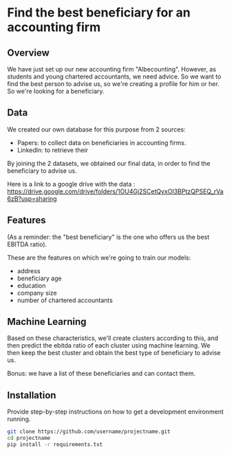 # Find the best beneficiary for an accounting firm

## Overview
We have just set up our new accounting firm "Albecounting".
However, as students and young chartered accountants, we need advice.
So we want to find the best person to advise us, so we're creating a profile for him or her. So we're looking for a beneficiary.

## Data
We created our own database for this purpose from 2 sources: 
- Papers: to collect data on beneficiaries in accounting firms.
- LinkedIn: to retrieve their

By joining the 2 datasets, we obtained our final data, in order to find the beneficiary to advise us.

Here is a link to a google drive with the data : https://drive.google.com/drive/folders/1OU4Gj2SCetQyxOI3BPtzQPSEQ_rVa6zB?usp=sharing


## Features
(As a reminder: the "best beneficiary" is the one who offers us the best EBITDA ratio).

These are the features on which we're going to train our models: 
- address
- beneficiary age
- education
- company size
- number of chartered accountants

## Machine Learning

Based on these characteristics, we'll create clusters according to this, and then predict the ebitda ratio of each cluster using machine learning.
We then keep the best cluster and obtain the best type of beneficiary to advise us.

Bonus: we have a list of these beneficiaries and can contact them.

## Installation
Provide step-by-step instructions on how to get a development environment running.

```bash
git clone https://github.com/username/projectname.git
cd projectname
pip install -r requirements.txt


